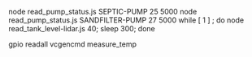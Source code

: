 node read_pump_status.js SEPTIC-PUMP 25 5000
node read_pump_status.js SANDFILTER-PUMP 27 5000
while [ 1 ] ; do node read_tank_level-lidar.js 40; sleep 300;  done

gpio readall
vcgencmd measure_temp

